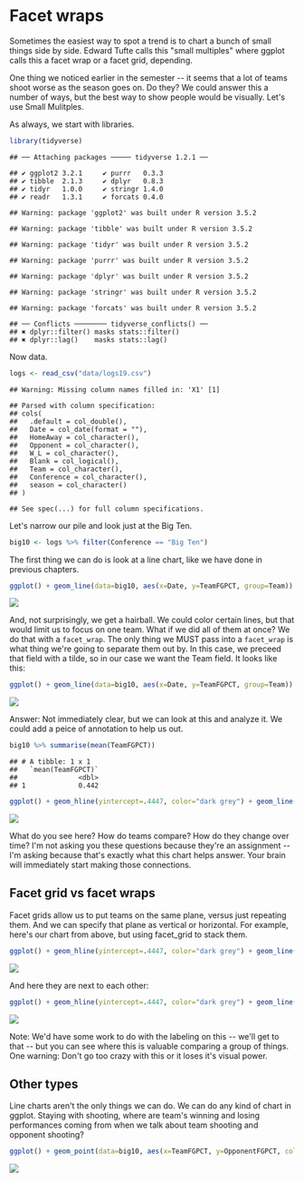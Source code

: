 # Facet wraps

Sometimes the easiest way to spot a trend is to chart a bunch of small things side by side. Edward Tufte calls this "small multiples" where ggplot calls this a facet wrap or a facet grid, depending. 

One thing we noticed earlier in the semester -- it seems that a lot of teams shoot worse as the season goes on. Do they? We could answer this a number of ways, but the best way to show people would be visually. Let's use Small Mulitples.

As always, we start with libraries. 


```r
library(tidyverse)
```

```
## ── Attaching packages ───── tidyverse 1.2.1 ──
```

```
## ✔ ggplot2 3.2.1     ✔ purrr   0.3.3
## ✔ tibble  2.1.3     ✔ dplyr   0.8.3
## ✔ tidyr   1.0.0     ✔ stringr 1.4.0
## ✔ readr   1.3.1     ✔ forcats 0.4.0
```

```
## Warning: package 'ggplot2' was built under R version 3.5.2
```

```
## Warning: package 'tibble' was built under R version 3.5.2
```

```
## Warning: package 'tidyr' was built under R version 3.5.2
```

```
## Warning: package 'purrr' was built under R version 3.5.2
```

```
## Warning: package 'dplyr' was built under R version 3.5.2
```

```
## Warning: package 'stringr' was built under R version 3.5.2
```

```
## Warning: package 'forcats' was built under R version 3.5.2
```

```
## ── Conflicts ──────── tidyverse_conflicts() ──
## ✖ dplyr::filter() masks stats::filter()
## ✖ dplyr::lag()    masks stats::lag()
```

Now data.


```r
logs <- read_csv("data/logs19.csv")
```

```
## Warning: Missing column names filled in: 'X1' [1]
```

```
## Parsed with column specification:
## cols(
##   .default = col_double(),
##   Date = col_date(format = ""),
##   HomeAway = col_character(),
##   Opponent = col_character(),
##   W_L = col_character(),
##   Blank = col_logical(),
##   Team = col_character(),
##   Conference = col_character(),
##   season = col_character()
## )
```

```
## See spec(...) for full column specifications.
```

Let's narrow our pile and look just at the Big Ten.


```r
big10 <- logs %>% filter(Conference == "Big Ten")
```

The first thing we can do is look at a line chart, like we have done in previous chapters. 


```r
ggplot() + geom_line(data=big10, aes(x=Date, y=TeamFGPCT, group=Team)) + scale_y_continuous(limits = c(0, .7))
```

![](20-facetwraps_files/figure-epub3/unnamed-chunk-4-1.png)<!-- -->

And, not surprisingly, we get a hairball. We could color certain lines, but that would limit us to focus on one team. What if we did all of them at once? We do that with a `facet_wrap`. The only thing we MUST pass into a `facet_wrap` is what thing we're going to separate them out by. In this case, we preceed that field with a tilde, so in our case we want the Team field. It looks like this: 


```r
ggplot() + geom_line(data=big10, aes(x=Date, y=TeamFGPCT, group=Team)) + scale_y_continuous(limits = c(0, .7)) + facet_wrap(~Team)
```

![](20-facetwraps_files/figure-epub3/unnamed-chunk-5-1.png)<!-- -->

Answer: Not immediately clear, but we can look at this and analyze it. We could add a peice of annotation to help us out. 


```r
big10 %>% summarise(mean(TeamFGPCT))
```

```
## # A tibble: 1 x 1
##   `mean(TeamFGPCT)`
##               <dbl>
## 1             0.442
```


```r
ggplot() + geom_hline(yintercept=.4447, color="dark grey") + geom_line(data=big10, aes(x=Date, y=TeamFGPCT, group=Team)) + scale_y_continuous(limits = c(0, .7)) + facet_wrap(~Team)
```

![](20-facetwraps_files/figure-epub3/unnamed-chunk-7-1.png)<!-- -->

What do you see here? How do teams compare? How do they change over time? I'm not asking you these questions because they're an assignment -- I'm asking because that's exactly what this chart helps answer. Your brain will immediately start making those connections. 

## Facet grid vs facet wraps

Facet grids allow us to put teams on the same plane, versus just repeating them. And we can specify that plane as vertical or horizontal. For example, here's our chart from above, but using facet_grid to stack them.


```r
ggplot() + geom_hline(yintercept=.4447, color="dark grey") + geom_line(data=big10, aes(x=Date, y=TeamFGPCT, group=Team)) + scale_y_continuous(limits = c(0, .7)) + facet_grid(Team ~ .)
```

![](20-facetwraps_files/figure-epub3/unnamed-chunk-8-1.png)<!-- -->

And here they are next to each other:


```r
ggplot() + geom_hline(yintercept=.4447, color="dark grey") + geom_line(data=big10, aes(x=Date, y=TeamFGPCT, group=Team)) + scale_y_continuous(limits = c(0, .7)) + facet_grid(. ~ Team)
```

![](20-facetwraps_files/figure-epub3/unnamed-chunk-9-1.png)<!-- -->

Note: We'd have some work to do with the labeling on this -- we'll get to that -- but you can see where this is valuable comparing a group of things. One warning: Don't go too crazy with this or it loses it's visual power.

## Other types

Line charts aren't the only things we can do. We can do any kind of chart in ggplot. Staying with shooting, where are team's winning and losing performances coming from when we talk about team shooting and opponent shooting? 


```r
ggplot() + geom_point(data=big10, aes(x=TeamFGPCT, y=OpponentFGPCT, color=W_L)) + scale_y_continuous(limits = c(0, .7)) + scale_x_continuous(limits = c(0, .7)) + facet_wrap(~Team)
```

![](20-facetwraps_files/figure-epub3/unnamed-chunk-10-1.png)<!-- -->
